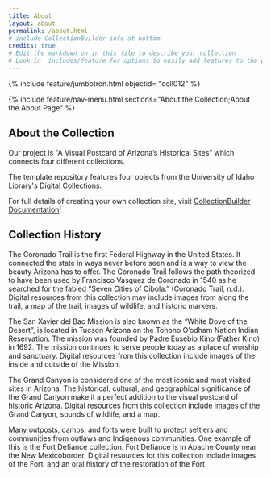 ```yaml
---
title: About
layout: about
permalink: /about.html
# include CollectionBuilder info at bottom
credits: true
# Edit the markdown on in this file to describe your collection
# Look in _includes/feature for options to easily add features to the page
---
```


{% include feature/jumbotron.html objectid= "coll012" %}

{% include feature/nav-menu.html sections="About the Collection;About the About Page" %}

## About the Collection

Our project is “A Visual Postcard of Arizona’s Historical Sites” which connects four different collections.

The template repository features four objects from the University of Idaho Library's [Digital Collections](https://www.lib.uidaho.edu/digital). 

For full details of creating your own collection site, visit [CollectionBuilder Documentation](https://collectionbuilder.github.io/cb-docs/)!

## Collection History

The Coronado Trail is the first Federal Highway in the United States. It connected the state in ways never before seen and is a way to view the beauty Arizona has to offer. The Coronado Trail follows the path theorized to have been used by Francisco Vasquez de Coronado in 1540 as he searched for the fabled “Seven Cities of Cibola.” (Coronado Trail, n.d.). Digital resources from this collection may include images from along the
trail, a map of the trail, images of wildlife, and historic markers.

The San Xavier del Bac Mission is also known as the “White Dove of the Desert”, is located in Tucson Arizona on the Tohono O’odham Nation Indian Reservation. The 
mission was founded by Padre Eusebio Kino (Father Kino) in 1692. The mission continues to serve people today as a place of worship and sanctuary. Digital resources from this collection include images of the inside and outside of the Mission.

The Grand Canyon is considered one of the most iconic and most visited sites in Arizona. The historical, cultural, and geographical significance of the Grand Canyon make it a perfect addition to the visual postcard of historic Arizona. Digital resources from this collection include images of the Grand Canyon, sounds of wildlife, and a map.

Many outposts, camps, and forts were built to protect settlers and communities from outlaws and Indigenous communities. One example of this is the Fort Defiance collection. Fort Defiance is in Apache County near the New Mexicoborder. Digital resources for this collection include images of the Fort, and an oral history of the restoration of the Fort.


